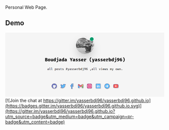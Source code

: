 Personal Web Page.

## Demo

[![Demo](screenshot/Screenshot0.png)](https://yasserbdj96.github.io/) [![Join the chat at https://gitter.im/yasserbdj96/yasserbdj96.github.io](https://badges.gitter.im/yasserbdj96/yasserbdj96.github.io.svg)](https://gitter.im/yasserbdj96/yasserbdj96.github.io?utm_source=badge&utm_medium=badge&utm_campaign=pr-badge&utm_content=badge)
